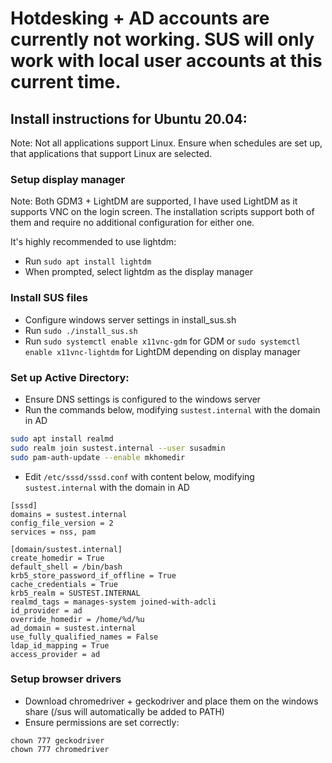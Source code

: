 # Hotdesking + AD accounts are currently not working. SUS will only work with local user accounts at this current time.

## Install instructions for Ubuntu 20.04:
Note: Not all applications support Linux. Ensure when schedules are set up, that applications that support Linux are selected.

###  Setup display manager 
Note: Both GDM3 + LightDM are supported, I have used LightDM as it supports VNC on the login screen. The installation scripts support both of them and require no additional configuration for either one.

It's highly recommended to use lightdm:
- Run `sudo apt install lightdm`
- When prompted, select lightdm as the display manager

### Install SUS files
- Configure windows server settings in install_sus.sh
- Run `sudo ./install_sus.sh`
- Run `sudo systemctl enable x11vnc-gdm` for GDM or `sudo systemctl enable x11vnc-lightdm` for LightDM depending on display manager

### Set up Active Directory:
- Ensure DNS settings is configured to the windows server
- Run the commands below, modifying `sustest.internal` with the domain in AD
```bash
sudo apt install realmd
sudo realm join sustest.internal --user susadmin
sudo pam-auth-update --enable mkhomedir
```
- Edit `/etc/sssd/sssd.conf` with content below, modifying `sustest.internal`  with the domain in AD
```
[sssd]
domains = sustest.internal
config_file_version = 2
services = nss, pam

[domain/sustest.internal]
create_homedir = True
default_shell = /bin/bash
krb5_store_password_if_offline = True
cache_credentials = True
krb5_realm = SUSTEST.INTERNAL
realmd_tags = manages-system joined-with-adcli 
id_provider = ad
override_homedir = /home/%d/%u
ad_domain = sustest.internal
use_fully_qualified_names = False
ldap_id_mapping = True
access_provider = ad
```

### Setup browser drivers
- Download chromedriver + geckodriver and place them on the windows share (/sus will automatically be added to PATH)
- Ensure permissions are set correctly:
```
chown 777 geckodriver
chown 777 chromedriver
```